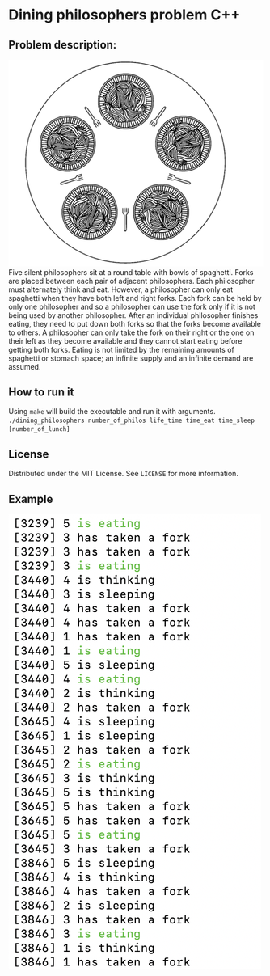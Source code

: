 # Dining philosophers problem C++
## Problem description:
![Alt text](/images/philos.png?raw=true "Optional Title")
Five silent philosophers sit at a round table with bowls of spaghetti. Forks are placed between each pair of adjacent philosophers. Each philosopher must alternately think and eat. However, a philosopher can only eat spaghetti when they have both left and right forks. Each fork can be held by only one philosopher and so a philosopher can use the fork only if it is not being used by another philosopher. After an individual philosopher finishes eating, they need to put down both forks so that the forks become available to others. A philosopher can only take the fork on their right or the one on their left as they become available and they cannot start eating before getting both forks.  Eating is not limited by the remaining amounts of spaghetti or stomach space; an infinite supply and an infinite demand are assumed.
## How to run it
Using `make` will build the executable and run it with arguments.\
`./dining_philosophers number_of_philos life_time time_eat time_sleep [number_of_lunch]`
## License
Distributed under the MIT License. See `LICENSE` for more information.
## Example
![Alt text](/images/example.png?raw=true "Optional Title")
